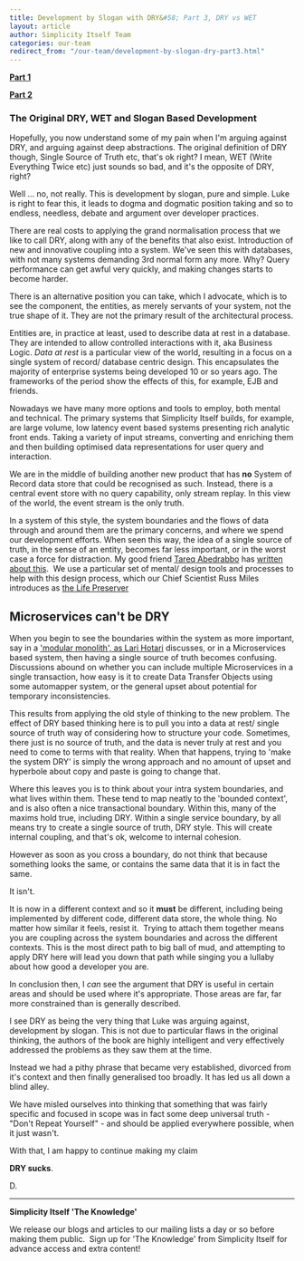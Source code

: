 ```yaml
---
title: Development by Slogan with DRY&#58; Part 3, DRY vs WET
layout: article
author: Simplicity Itself Team
categories: our-team
redirect_from: "/our-team/development-by-slogan-dry-part3.html"
---
```

<a title="Development by Slogan:Part 1, Really DRY" href="/our-team/development-by-slogan-dry-part1/" target="_blank"><strong>Part 1</strong></a>

<a title="Development by Slogan with DRY: Part 2, The Tower of Coupling" href="/our-team/development-by-slogan-dry-part2/" target="_blank"><strong>Part 2</strong></a>
<h3>The Original DRY, WET and Slogan Based Development</h3>
Hopefully, you now understand some of my pain when I'm arguing against DRY, and arguing against deep abstractions. The original definition of DRY though, Single Source of Truth etc, that's ok right? I mean, WET (Write Everything Twice etc) just sounds so bad, and it's the opposite of DRY, right?

Well ... no, not really. This is development by slogan, pure and simple. Luke is right to fear this, it leads to dogma and dogmatic position taking and so to endless, needless, debate and argument over developer practices.

There are real costs to applying the grand normalisation process that we like to call DRY, along with any of the benefits that also exist. Introduction of new and innovative coupling into a system. We've seen this with databases, with not many systems demanding 3rd normal form any more. Why? Query performance can get awful very quickly, and making changes starts to become harder.

There is an alternative position you can take, which I advocate, which is to see the component, the entities, as merely servants of your system, not the true shape of it. They are not the primary result of the architectural process.

Entities are, in practice at least, used to describe data at rest in a database. They are intended to allow controlled interactions with it, aka Business Logic. <em>Data at rest</em> is a particular view of the world, resulting in a focus on a single system of record/ database centric design. This encapsulates the majority of enterprise systems being developed 10 or so years ago. The frameworks of the period show the effects of this, for example, EJB and friends.

Nowadays we have many more options and tools to employ, both mental and technical. The primary systems that Simplicity Itself builds, for example, are large volume, low latency event based systems presenting rich analytic front ends. Taking a variety of input streams, converting and enriching them and then building optimised data representations for user query and interaction.

We are in the middle of building another new product that has <strong>no</strong> System of Record data store that could be recognised as such. Instead, there is a central event store with no query capability, only stream replay. In this view of the world, the event stream is the only truth.

In a system of this style, the system boundaries and the flows of data through and around them are the primary concerns, and where we spend our development efforts. When seen this way, the idea of a single source of truth, in the sense of an entity, becomes far less important, or in the worst case a force for distraction. My good friend <a href="http://www.terminalstate.net/" target="_blank">Tareq Abedrabbo</a> has <a href="http://www.terminalstate.net/2013/12/the-warehouse-and-shop-floor-separation.html" target="_blank">written about this</a>.  We use a particular set of mental/ design tools and processes to help with this design process, which our Chief Scientist Russ Miles introduces as <a href="/public/latest-news/what-the-life-preserver-tool-does-an-intro/" target="_blank">the Life Preserver</a>
<h2>Microservices can't be DRY</h2>
When you begin to see the boundaries within the system as more important, say in a <a href="http://www.slideshare.net/lhotari/ggx-2014-lari-hotari-modular-monoliths-with-spring-boot-and-grails-3" target="_blank">'modular monolith', as Lari Hotari</a> discusses, or in a Microservices based system, then having a single source of truth becomes confusing. Discussions abound on whether you can include multiple Microservices in a single transaction, how easy is it to create Data Transfer Objects using some automapper system, or the general upset about potential for temporary inconsistencies.

This results from applying the old style of thinking to the new problem. The effect of DRY based thinking here is to pull you into a data at rest/ single source of truth way of considering how to structure your code. Sometimes, there just is no source of truth, and the data is never truly at rest and you need to come to terms with that reality. When that happens, trying to 'make the system DRY' is simply the wrong approach and no amount of upset and hyperbole about copy and paste is going to change that.

Where this leaves you is to think about your intra system boundaries, and what lives within them. These tend to map neatly to the 'bounded context', and is also often a nice transactional boundary. Within this, many of the maxims hold true, including DRY. Within a single service boundary, by all means try to create a single source of truth, DRY style. This will create internal coupling, and that's ok, welcome to internal cohesion.

However as soon as you cross a boundary, do not think that because something looks the same, or contains the same data that it is in fact the same.

It isn't.

It is now in a different context and so it <strong>must</strong> be different, including being implemented by different code, different data store, the whole thing. No matter how similar it feels, resist it.  Trying to attach them together means you are coupling across the system boundaries and across the different contexts. This is the most direct path to big ball of mud, and attempting to apply DRY here will lead you down that path while singing you a lullaby about how good a developer you are.

In conclusion then, I <em>can</em> see the argument that DRY is useful in certain areas and should be used where it's appropriate. Those areas are far, far more constrained than is generally described.

I see DRY as being the very thing that Luke was arguing against, development by slogan. This is not due to particular flaws in the original thinking, the authors of the book are highly intelligent and very effectively addressed the problems as they saw them at the time.

Instead we had a pithy phrase that became very established, divorced from it's context and then finally generalised too broadly. It has led us all down a blind alley.

We have misled ourselves into thinking that something that was fairly specific and focused in scope was in fact some deep universal truth - "Don't Repeat Yourself" - and should be applied everywhere possible, when it just wasn't.

With that, I am happy to continue making my claim

<strong>DRY sucks</strong>.

D.

<hr />

<strong>Simplicity Itself 'The Knowledge'</strong>

We release our blogs and articles to our mailing lists a day or so before making them public.  Sign up for 'The Knowledge' from Simplicity Itself for advance access and extra content!

